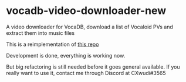 # vocadb-video-downloader-new
A video downloader for VocaDB, download a list of Vocaloid PVs and extract them into music files

This is a reimplementation of [this repo](https://github.com/CXwudi/vocadb-video-downloader)

Development is done, everything is working now.

But big refactoring is still needed before it goes general available. If you really want to use it, contact me through Discord at CXwudi#3565
